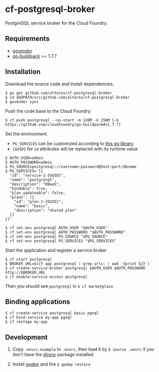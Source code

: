 # cf-postgresql-broker

PostgreSQL service broker for the Cloud Foundry.

## Requirements

* [govendor](https://github.com/kardianos/govendor)
* [go-buildpack](https://github.com/cloudfoundry/go-buildpack) >= 1.7.7

## Installation

Download the source code and install dependencies.

```
$ go get github.com/altoros/cf-postgresql-broker
$ cd $GOPATH/src/github.com/altoros/cf-postgresql-broker
$ govendor sync
```

Push the code base to the Cloud Foundry.

```
$ cf push postgresql --no-start -m 128M -k 256M [-b https://github.com/cloudfoundry/go-buildpack#v1.7.7]
```

Set the environment.

* `PG_SERVICES` can be customized according to [this go library](https://github.com/pivotal-cf/brokerapi/blob/master/catalog.go#L3)
* `{GUID}` for `id` attributes will be replaced with its runtime value

```
$ AUTH_USER=admin
$ AUTH_PASSWORD=admin
$ PG_SOURCE=postgresql://username:password@host:port/dbname
$ PG_SERVICES='[{
  "id": "service-1-{GUID}",
  "name": "postgresql",
  "description": "DBaaS",
  "bindable": true,
  "plan_updateable": false,
  "plans": [{
    "id": "plan-1-{GUID}",
    "name": "basic",
    "description": "Shared plan"
  }]
}]'

$ cf set-env postgresql AUTH_USER "$AUTH_USER"
$ cf set-env postgresql AUTH_PASSWORD "$AUTH_PASSWORD"
$ cf set-env postgresql PG_SOURCE "$PG_SOURCE"
$ cf set-env postgresql PG_SERVICES "$PG_SERVICES"
```

Start the application and register a service broker

```
$ cf start postgresql
$ BROKER_URL=$(cf app postgresql | grep urls: | awk '{print $2}')
$ cf create-service-broker postgresql $AUTH_USER $AUTH_PASSWORD http://$BROKER_URL
$ cf enable-service-access postgresql
```

Then you should see `postgresql` in `$ cf marketplace`

## Binding applications

```
$ cf create-service postgresql basic pgsql
$ cf bind-service my-app pgsql
$ cf restage my-app
```

## Development

1. Copy `.envrc.example` to `.envrc`, then load it by `$ source .envrc` if you don't have the [direnv](http://direnv.net) package installed.

2. Install [godep](https://github.com/tools/godep) and fire `$ godep restore`

